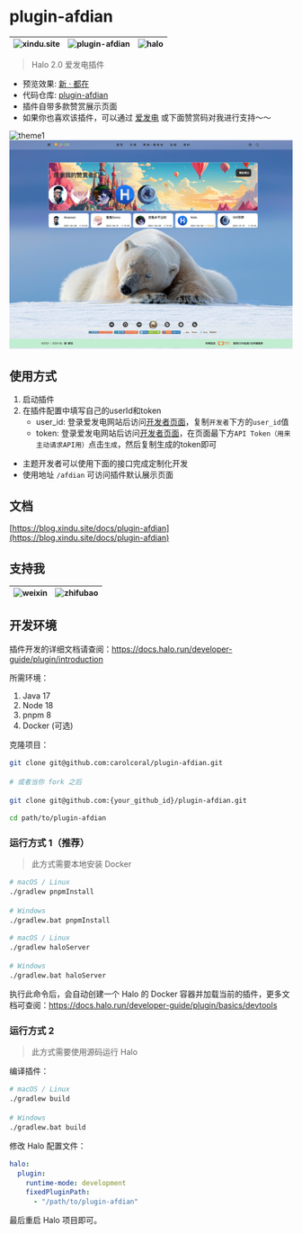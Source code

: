 # plugin-afdian


| ![xindu.site](https://img.shields.io/badge/Blog-新·都在-green?style=flat&label=Blog&labelColor=blue&link=https%3A%2F%2Fblog.xindu.site%2F) | ![plugin-afdian](https://img.shields.io/badge/Plugin-Afdian-blue?style=flat&label=Plugin&labelColor=FB7A16&link=https%3A%2F%2Fgithub.com%2Fcarolcoral%2Fplugin-afdian) | ![halo](https://img.shields.io/badge/Frame-Halo-F8E60E?style=flat&label=Frame&labelColor=C616FB&link=https%3A%2F%2Fwww.halo.run%2F) |
|:----------------------------------------------------------------------------------------------------------------------------------------|:-----------------------------------------------------------------------------------------------------------------------------------------------------------------------|:----------------------------------------------------------------------------------------------------------------------------------|

> Halo 2.0 爱发电插件

* 预览效果: [新 · 都在](https://blog.xindu.site/zanzhu)
* 代码仓库: [plugin-afdian](https://github.com/carolcoral/plugin-afdian)
* 插件自带多款赞赏展示页面
* 如果你也喜欢该插件，可以通过 [爱发电](https://afdian.net/a/carolcoral) 或下面赞赏码对我进行支持～～

![theme1](https://redirect.cnkj.site:8099/shudaosan/2024/66568d582726b.webp?type=blog)
![theme3](./theme3.png)

## 使用方式
1. 启动插件
2. 在插件配置中填写自己的userId和token
    * user_id: 登录爱发电网站后访问[开发者页面](https://afdian.net/dashboard/dev)，复制`开发者`下方的`user_id`值
    * token: 登录爱发电网站后访问[开发者页面](https://afdian.net/dashboard/dev)，在页面最下方`API Token（用来主动请求API用）`点击`生成`，然后复制生成的token即可

* 主题开发者可以使用下面的接口完成定制化开发
* 使用地址 `/afdian` 可访问插件默认展示页面

## 文档
[https://blog.xindu.site/docs/plugin-afdian](https://blog.xindu.site/docs/plugin-afdian)

## 支持我

| ![weixin](https://redirect.cnkj.site:8099/b/2024/665de1eeaf4a4.webp?type=blog) | ![zhifubao](https://redirect.cnkj.site:8099/b/2024/665de1cda2c05.webp?type=blog) |
|:------------------------|:----------------------------|


## 开发环境

插件开发的详细文档请查阅：<https://docs.halo.run/developer-guide/plugin/introduction>

所需环境：

1. Java 17
2. Node 18
3. pnpm 8
4. Docker (可选)

克隆项目：

```bash
git clone git@github.com:carolcoral/plugin-afdian.git

# 或者当你 fork 之后

git clone git@github.com:{your_github_id}/plugin-afdian.git
```

```bash
cd path/to/plugin-afdian
```

### 运行方式 1（推荐）

> 此方式需要本地安装 Docker

```bash
# macOS / Linux
./gradlew pnpmInstall

# Windows
./gradlew.bat pnpmInstall
```

```bash
# macOS / Linux
./gradlew haloServer

# Windows
./gradlew.bat haloServer
```

执行此命令后，会自动创建一个 Halo 的 Docker 容器并加载当前的插件，更多文档可查阅：<https://docs.halo.run/developer-guide/plugin/basics/devtools>

### 运行方式 2

> 此方式需要使用源码运行 Halo

编译插件：

```bash
# macOS / Linux
./gradlew build

# Windows
./gradlew.bat build
```

修改 Halo 配置文件：

```yaml
halo:
  plugin:
    runtime-mode: development
    fixedPluginPath:
      - "/path/to/plugin-afdian"
```

最后重启 Halo 项目即可。
